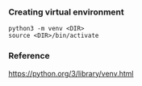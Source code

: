 ### Creating virtual environment

```shell
python3 -m venv <DIR>
source <DIR>/bin/activate
```





### Reference

https://python.org/3/library/venv.html
